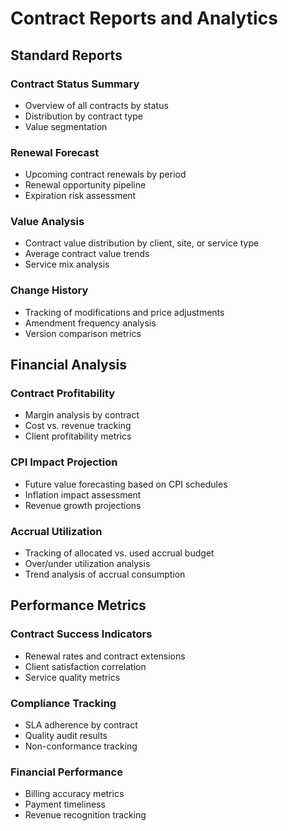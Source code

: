 
# Contract Reports and Analytics

## Standard Reports

### Contract Status Summary
- Overview of all contracts by status
- Distribution by contract type
- Value segmentation

### Renewal Forecast
- Upcoming contract renewals by period
- Renewal opportunity pipeline
- Expiration risk assessment

### Value Analysis
- Contract value distribution by client, site, or service type
- Average contract value trends
- Service mix analysis

### Change History
- Tracking of modifications and price adjustments
- Amendment frequency analysis
- Version comparison metrics

## Financial Analysis

### Contract Profitability
- Margin analysis by contract
- Cost vs. revenue tracking
- Client profitability metrics

### CPI Impact Projection
- Future value forecasting based on CPI schedules
- Inflation impact assessment
- Revenue growth projections

### Accrual Utilization
- Tracking of allocated vs. used accrual budget
- Over/under utilization analysis
- Trend analysis of accrual consumption

## Performance Metrics

### Contract Success Indicators
- Renewal rates and contract extensions
- Client satisfaction correlation
- Service quality metrics

### Compliance Tracking
- SLA adherence by contract
- Quality audit results
- Non-conformance tracking

### Financial Performance
- Billing accuracy metrics
- Payment timeliness
- Revenue recognition tracking
